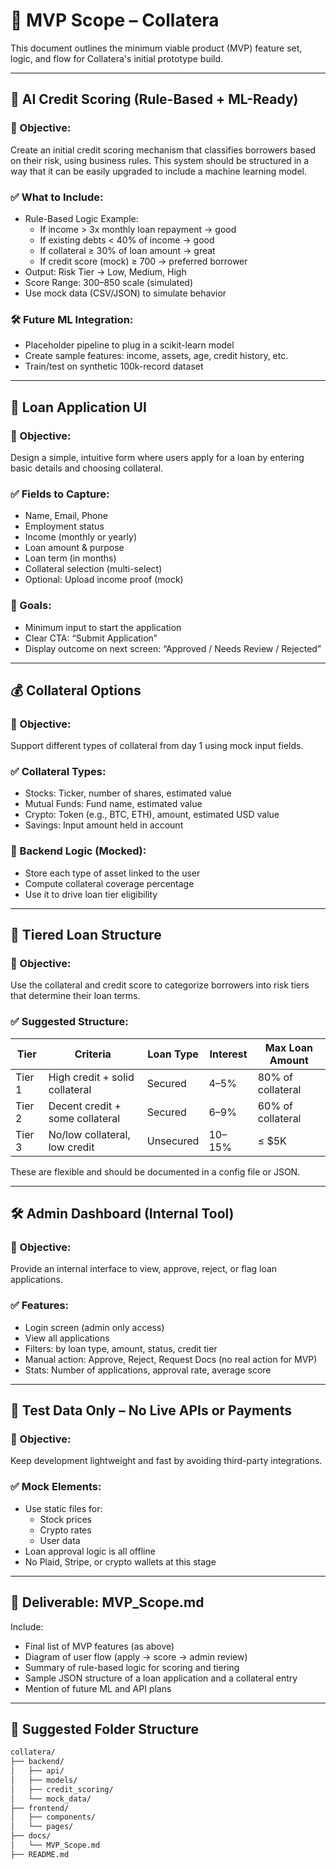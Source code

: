 
# 📄 MVP Scope – Collatera

This document outlines the minimum viable product (MVP) feature set, logic, and flow for Collatera's initial prototype build.

---

## 🧠 AI Credit Scoring (Rule-Based + ML-Ready)

### 📌 Objective:
Create an initial credit scoring mechanism that classifies borrowers based on their risk, using business rules. This system should be structured in a way that it can be easily upgraded to include a machine learning model.

### ✅ What to Include:
- Rule-Based Logic Example:
  - If income > 3x monthly loan repayment → good
  - If existing debts < 40% of income → good
  - If collateral ≥ 30% of loan amount → great
  - If credit score (mock) ≥ 700 → preferred borrower
- Output: Risk Tier → Low, Medium, High
- Score Range: 300–850 scale (simulated)
- Use mock data (CSV/JSON) to simulate behavior

### 🛠 Future ML Integration:
- Placeholder pipeline to plug in a scikit-learn model
- Create sample features: income, assets, age, credit history, etc.
- Train/test on synthetic 100k-record dataset

---

## 📝 Loan Application UI

### 📌 Objective:
Design a simple, intuitive form where users apply for a loan by entering basic details and choosing collateral.

### ✅ Fields to Capture:
- Name, Email, Phone
- Employment status
- Income (monthly or yearly)
- Loan amount & purpose
- Loan term (in months)
- Collateral selection (multi-select)
- Optional: Upload income proof (mock)

### 🎯 Goals:
- Minimum input to start the application
- Clear CTA: “Submit Application”
- Display outcome on next screen: “Approved / Needs Review / Rejected”

---

## 💰 Collateral Options

### 📌 Objective:
Support different types of collateral from day 1 using mock input fields.

### ✅ Collateral Types:
- Stocks: Ticker, number of shares, estimated value
- Mutual Funds: Fund name, estimated value
- Crypto: Token (e.g., BTC, ETH), amount, estimated USD value
- Savings: Input amount held in account

### 🧠 Backend Logic (Mocked):
- Store each type of asset linked to the user
- Compute collateral coverage percentage
- Use it to drive loan tier eligibility

---

## 🎯 Tiered Loan Structure

### 📌 Objective:
Use the collateral and credit score to categorize borrowers into risk tiers that determine their loan terms.

### ✅ Suggested Structure:

| Tier   | Criteria                          | Loan Type | Interest | Max Loan Amount     |
|--------|-----------------------------------|-----------|----------|----------------------|
| Tier 1 | High credit + solid collateral    | Secured   | 4–5%     | 80% of collateral    |
| Tier 2 | Decent credit + some collateral   | Secured   | 6–9%     | 60% of collateral    |
| Tier 3 | No/low collateral, low credit     | Unsecured | 10–15%   | ≤ $5K                |

These are flexible and should be documented in a config file or JSON.

---

## 🛠 Admin Dashboard (Internal Tool)

### 📌 Objective:
Provide an internal interface to view, approve, reject, or flag loan applications.

### ✅ Features:
- Login screen (admin only access)
- View all applications
- Filters: by loan type, amount, status, credit tier
- Manual action: Approve, Reject, Request Docs (no real action for MVP)
- Stats: Number of applications, approval rate, average score

---

## 🧪 Test Data Only – No Live APIs or Payments

### 📌 Objective:
Keep development lightweight and fast by avoiding third-party integrations.

### ✅ Mock Elements:
- Use static files for:
  - Stock prices
  - Crypto rates
  - User data
- Loan approval logic is all offline
- No Plaid, Stripe, or crypto wallets at this stage

---

## 📄 Deliverable: MVP_Scope.md

Include:
- Final list of MVP features (as above)
- Diagram of user flow (apply → score → admin review)
- Summary of rule-based logic for scoring and tiering
- Sample JSON structure of a loan application and a collateral entry
- Mention of future ML and API plans

---

## 📂 Suggested Folder Structure

```bash
collatera/
├── backend/
│   ├── api/
│   ├── models/
│   ├── credit_scoring/
│   └── mock_data/
├── frontend/
│   ├── components/
│   └── pages/
├── docs/
│   └── MVP_Scope.md
├── README.md
```
